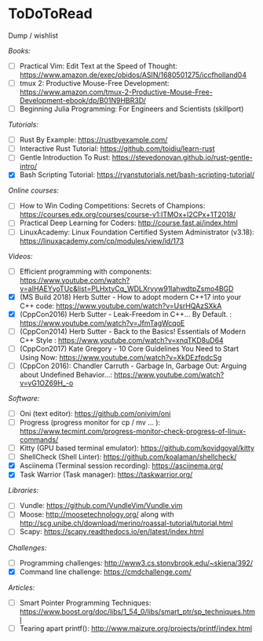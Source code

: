 # ToDoToRead
Dump / wishlist

*Books:*

- [ ] Practical Vim: Edit Text at the Speed of Thought: https://www.amazon.de/exec/obidos/ASIN/1680501275/iccfholland04
- [ ] tmux 2: Productive Mouse-Free Development: https://www.amazon.com/tmux-2-Productive-Mouse-Free-Development-ebook/dp/B01N9HBR3D/
- [ ] Beginning Julia Programming: For Engineers and Scientists (skillport)

*Tutorials:*

- [ ] Rust By Example: https://rustbyexample.com/
- [ ] Interactive Rust Tutorial: https://github.com/toidiu/learn-rust
- [ ] Gentle Introduction To Rust: https://stevedonovan.github.io/rust-gentle-intro/
- [x] Bash Scripting Tutorial: https://ryanstutorials.net/bash-scripting-tutorial/

*Online courses:*

- [ ] How to Win Coding Competitions: Secrets of Champions: https://courses.edx.org/courses/course-v1:ITMOx+I2CPx+1T2018/
- [ ] Practical Deep Learning for Coders: http://course.fast.ai/index.html
- [ ] LinuxAcademy: Linux Foundation Certified System Administrator (v3.18): https://linuxacademy.com/cp/modules/view/id/173

*Videos:*
- [ ] Efficient programming with components: https://www.youtube.com/watch?v=aIHAEYyoTUc&list=PLHxtyCq_WDLXryyw91lahwdtpZsmo4BGD
- [x] (MS Build 2018) Herb Sutter - How to adopt modern C++17 into your C++ code: https://www.youtube.com/watch?v=UsrHQAzSXkA
- [x] (CppCon2016) Herb Sutter - Leak-Freedom in C++... By Default. : https://www.youtube.com/watch?v=JfmTagWcqoE
- [ ] (CppCon2014) Herb Sutter - Back to the Basics! Essentials of Modern C++ Style : https://www.youtube.com/watch?v=xnqTKD8uD64
- [ ] (CppCon2017) Kate Gregory - 10 Core Guidelines You Need to Start Using Now: https://www.youtube.com/watch?v=XkDEzfpdcSg
- [ ] (CppCon 2016): Chandler Carruth - Garbage In, Garbage Out: Arguing about Undefined Behavior...: https://www.youtube.com/watch?v=yG1OZ69H_-o

*Software:*

- [ ] Oni (text editor): https://github.com/onivim/oni
- [ ] Progress (progress monitor for cp / mv ... ): https://www.tecmint.com/progress-monitor-check-progress-of-linux-commands/
- [ ] Kitty (GPU based terminal emulator): https://github.com/kovidgoyal/kitty
- [ ] ShellCheck (Shell Linter): https://github.com/koalaman/shellcheck/
- [x] Asciinema (Terminal session recording): https://asciinema.org/
- [x] Task Warrior (Task manager): https://taskwarrior.org/

*Libraries:*

- [ ] Vundle: https://github.com/VundleVim/Vundle.vim
- [ ] Moose: http://moosetechnology.org/ along with http://scg.unibe.ch/download/merino/roassal-tutorial/tutorial.html
- [ ] Scapy: https://scapy.readthedocs.io/en/latest/index.html

*Challenges:*

- [ ] Programming challenges: http://www3.cs.stonybrook.edu/~skiena/392/
- [x] Command line challenge: https://cmdchallenge.com/

*Articles:*

- [ ] Smart Pointer Programming Techniques: https://www.boost.org/doc/libs/1_54_0/libs/smart_ptr/sp_techniques.html
- [ ] Tearing apart printf(): http://www.maizure.org/projects/printf/index.html
